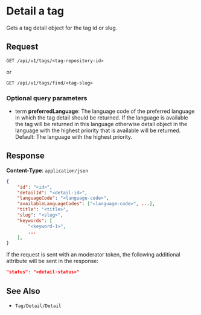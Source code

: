 # Detail a tag

Gets a tag detail object for the tag id or slug.

## Request

    GET /api/v1/tags/<tag-repository-id>

or

    GET /api/v1/tags/find/<tag-slug>

### Optional query parameters

- term **preferredLanguage**: The language code of the preferred language in which the tag detail should be returned. If the language is available the tag will be returned in this language otherwise detail object in the language with the highest priority that is available will be returned. Default: The language with the highest priority.  

## Response

**Content-Type**: `application/json`

```json
{
    "id": "<id>",
    "detailId": "<detail-id>",
    "languageCode": "<language-code>",
    "availableLanguageCodes": ["<language-code>", ...],
    "title": "<title>",
    "slug": "<slug>",
    "keywords": [
        "<keyword-1>",
        ...
    ],
}
```

If the request is sent with an moderator token, the following additional attribute will be sent in the response: 

```json
"status": "<detail-status>"
```

## See Also

* ``Tag/Detail/Detail``
